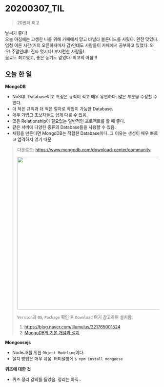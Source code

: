 # 20200307_TIL

> 20번째 회고

날씨가 좋다!  
오늘 아침에는 고생한 나를 위해 카페에서 망고 바닐라 블론디드를 사줬다. 완전 맛있다.  
엄청 이른 시간(거의 오픈하자마자 감)인데도 사람들이 카페에서 공부하고 있었다. 와우! 주말인데!! 진짜 멋지다! 부지런한 사람들!  
음료도 최고였고, 좋은 동기도 얻었다. 최고의 아침!!!   


## 오늘 한 일

**MongoDB**  
- NoSQL Database이고 특징은 규칙이 적고 매우 유연하다. 많은 부분을 수정할 수 있다.  
- 더 적은 규칙과 더 적은 절차로 작업이 가능한 Database.  
- 매우 가볍고 초보자들도 쉽게 다룰 수 있음.   
- 많은 Relationship이 필요없는 일반적인 프로젝트를 할 때 좋다.   
- 같은 서버에 다양한 종류의 Database들을 사용할 수 있음.  
- 채팅을 만든다면 MongoDB는 적합한 Database이다. 그 이유는 생성이 매우 빠르고 엄격하지 않기 때문   
> 다운로드: https://www.mongodb.com/download-center/community  
>
> <img width="500" src="https://i.imgur.com/lm0vwP9.png">  
>   
> `Version`과 `OS`, `Package` 확인 후 `Download`
> 여기 참고하여 설치함. 
> 1. https://blog.naver.com/illumulus/221765001524  
> 2. [MongoDB의 기본 개념과 설치](https://poiemaweb.com/mongdb-basics)

**Mongoosejs**  
- NodeJS를 위한 `Object Modeling`이다. 
- 설치 방법은 매우 쉬움. 
  터미널창에 `$ npm install mongoose`
  
**퀴즈에 대한 것**  
- 퀴즈 정리 강의를 들었음. 정리는 아직..